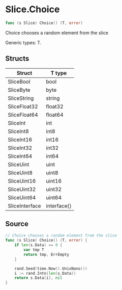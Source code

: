 # Slice.Choice

```go
func (s Slice) Choice() (T, error)
```

Choice chooses a random element from the slice

Generic types: T.

## Structs

| Struct | T type |
| ------ | ------ |
| SliceBool | bool |
| SliceByte | byte |
| SliceString | string |
| SliceFloat32 | float32 |
| SliceFloat64 | float64 |
| SliceInt | int |
| SliceInt8 | int8 |
| SliceInt16 | int16 |
| SliceInt32 | int32 |
| SliceInt64 | int64 |
| SliceUint | uint |
| SliceUint8 | uint8 |
| SliceUint16 | uint16 |
| SliceUint32 | uint32 |
| SliceUint64 | uint64 |
| SliceInterface | interface{} |

## Source

```go
// Choice chooses a random element from the slice
func (s Slice) Choice() (T, error) {
	if len(s.Data) == 0 {
		var tmp T
		return tmp, ErrEmpty
	}

	rand.Seed(time.Now().UnixNano())
	i := rand.Intn(len(s.Data))
	return s.Data[i], nil
}
```

